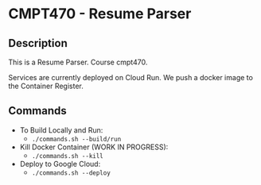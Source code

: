 # CMPT470 - Resume Parser

## Description

This is a Resume Parser. Course cmpt470.

Services are currently deployed on Cloud Run. We push a docker image to the Container Register.

## Commands

* To Build Locally and Run:
    * `./commands.sh --build/run`
* Kill Docker Container (WORK IN PROGRESS):
    * `./commands.sh --kill`
* Deploy to Google Cloud:
    * `./commands.sh --deploy`
